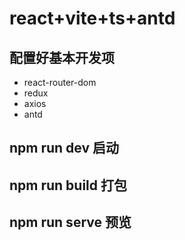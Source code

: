 # react+vite+ts+antd

## 配置好基本开发项

* react-router-dom
* redux
* axios
* antd

## npm run dev 启动

## npm run build 打包

## npm run serve 预览

